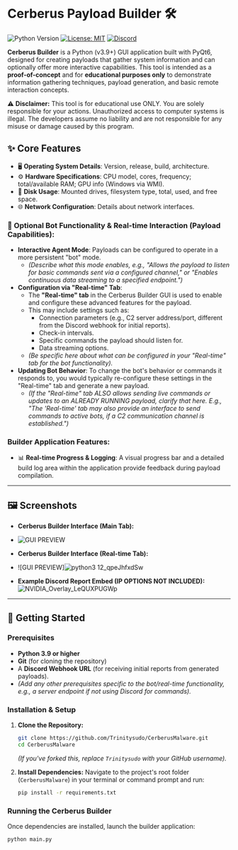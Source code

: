 # Cerberus Payload Builder 🛠️

<!-- Main Badges -->
![Python Version](https://img.shields.io/badge/python-3.9%2B-blue.svg?style=for-the-badge&logo=python)
[![License: MIT](https://img.shields.io/badge/License-MIT-yellow.svg?style=for-the-badge)](https://opensource.org/licenses/MIT) <!-- Ensure this matches your chosen license -->
[![Discord](https://img.shields.io/discord/YOUR_SERVER_ID?label=Join%20Discord&logo=discord&logoColor=white&color=7289DA&style=for-the-badge)](https://discord.gg/3ZSVqbbUwJ) <!-- Replace YOUR_SERVER_ID with your actual Discord Server ID -->

**Cerberus Builder** is a Python (v3.9+) GUI application built with PyQt6, designed for creating payloads that gather system information and can optionally offer more interactive capabilities. This tool is intended as a **proof-of-concept** and for **educational purposes only** to demonstrate information gathering techniques, payload generation, and basic remote interaction concepts.

⚠️ **Disclaimer:** This tool is for educational use ONLY. You are solely responsible for your actions. Unauthorized access to computer systems is illegal. The developers assume no liability and are not responsible for any misuse or damage caused by this program.

## ✨ Core Features

*   🖥️ **Operating System Details**: Version, release, build, architecture.
*   ⚙️ **Hardware Specifications**: CPU model, cores, frequency; total/available RAM; GPU info (Windows via WMI).
*   💾 **Disk Usage**: Mounted drives, filesystem type, total, used, and free space.
*   🌐 **Network Configuration**: Details about network interfaces.

### 🤖 Optional Bot Functionality & Real-time Interaction (Payload Capabilities):

*   **Interactive Agent Mode**: Payloads can be configured to operate in a more persistent "bot" mode.
    *   *(Describe what this mode enables, e.g., "Allows the payload to listen for basic commands sent via a configured channel," or "Enables continuous data streaming to a specified endpoint.")*
*   **Configuration via "Real-time" Tab**:
    *   The **"Real-time" tab** in the Cerberus Builder GUI is used to enable and configure these advanced features for the payload.
    *   This may include settings such as:
        *   Connection parameters (e.g., C2 server address/port, different from the Discord webhook for initial reports).
        *   Check-in intervals.
        *   Specific commands the payload should listen for.
        *   Data streaming options.
    *   *(Be specific here about what can be configured in your "Real-time" tab for the bot functionality).*
*   **Updating Bot Behavior**: To change the bot's behavior or commands it responds to, you would typically re-configure these settings in the "Real-time" tab and generate a new payload.
    *   *(If the "Real-time" tab ALSO allows sending live commands or updates to an ALREADY RUNNING payload, clarify that here. E.g., "The 'Real-time' tab may also provide an interface to send commands to active bots, if a C2 communication channel is established.")*

### Builder Application Features:

*   📊 **Real-time Progress & Logging**: A visual progress bar and a detailed build log area within the application provide feedback during payload compilation.

---

## 🖼️ Screenshots

*   **Cerberus Builder Interface (Main Tab):**
*   
    ![GUI PREVIEW](https://github.com/user-attachments/assets/1c549e43-1baa-4795-932b-8275851c9d26)

*   **Cerberus Builder Interface (Real-time Tab):**
*    ![GUI PREVIEW]![python3 12_qpeJhfxdSw](https://github.com/user-attachments/assets/6a3f7db3-83ea-4fe9-957c-f0562c3f329b)

*   **Example Discord Report Embed (IP OPTIONS NOT INCLUDED):**
    ![NVIDIA_Overlay_LeQUXPUGWp](https://github.com/user-attachments/assets/2149edfc-052b-475d-b042-8f2217adbacd)



---

## 🚀 Getting Started

### Prerequisites

*   **Python 3.9 or higher**
*   **Git** (for cloning the repository)
*   A **Discord Webhook URL** (for receiving initial reports from generated payloads).
*   *(Add any other prerequisites specific to the bot/real-time functionality, e.g., a server endpoint if not using Discord for commands).*

### Installation & Setup

1.  **Clone the Repository:**
    ```bash
    git clone https://github.com/Trinitysudo/CerberusMalware.git
    cd CerberusMalware
    ```
    *(If you've forked this, replace `Trinitysudo` with your GitHub username).*

2.  **Install Dependencies:**
    Navigate to the project's root folder (`CerberusMalware`) in your terminal or command prompt and run:
    ```bash
    pip install -r requirements.txt
    ```

### Running the Cerberus Builder

Once dependencies are installed, launch the builder application:
```bash
python main.py
